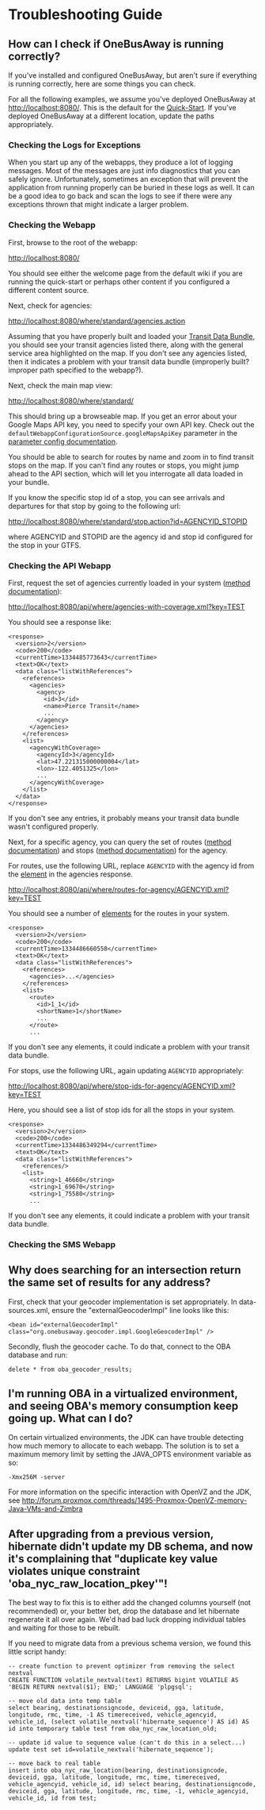 # Troubleshooting Guide

## How can I check if OneBusAway is running correctly?  

If you've installed and configured OneBusAway, but aren't sure if everything is running correctly, here are some things
you can check.

For all the following examples, we assume you've deployed OneBusAway at [http://localhost:8080/](http://localhost:8080/).
This is the default for the [Quick-Start](quickstart-guide.html).  If you've deployed OneBusAway at a different
location, update the paths appropriately.

### Checking the Logs for Exceptions

When you start up any of the webapps, they produce a lot of logging messages.  Most of the messages are just
info diagnostics that you can safely ignore.  Unfortunately, sometimes an exception that will prevent the application
from running properly can be buried in these logs as well.  It can be a good idea to go back and scan the logs to see
if there were any exceptions thrown that might indicate a larger problem.

### Checking the Webapp

First, browse to the root of the webapp:

[http://localhost:8080/](http://localhost:8080/)

You should see either the welcome page from the default wiki if you are running the quick-start or perhaps other
content if you configured a different content source.

Next, check for agencies:

[http://localhost:8080/where/standard/agencies.action](http://localhost:8080/where/standard/agencies.action)

Assuming that you have properly built and loaded your [Transit Data Bundle](transit-data-bundle-guide.html), you should
see your transit agencies listed there, along with the general service area highlighted on the map.  If you don't see
any agencies listed, then it indicates a problem with your transit data bundle (improperly built?  improper path
specified to the webapp?).

Next, check the main map view:

[http://localhost:8080/where/standard/](http://localhost:8080/where/standard/)

This should bring up a browseable map.  If you get an error about your Google Maps API key, you need to specify your
own API key.  Check out the `defaultWebappConfigurationSource.googleMapsApiKey` parameter in the
[parameter config documentation](../oba-configs/index.html).

You should be able to search for routes by name and zoom in to find transit stops on the map.  If you can't find any
routes or stops, you might jump ahead to the API section, which will let you interrogate all data loaded in your bundle.

If you know the specific stop id of a stop, you can see arrivals and departures for that stop by going to the following
url:

[http://localhost:8080/where/standard/stop.action?id=AGENCYID_STOPID](http://localhost:8080/where/standard/stop.action?id=AGENCYID_STOPID)

where AGENCYID and STOPID are the agency id and stop id configured for the stop in your GTFS.

### Checking the API Webapp

First, request the set of agencies currently loaded in your system ([method documentation](../api/where/methods/agencies-with-coverage.html)):

[http://localhost:8080/api/where/agencies-with-coverage.xml?key=TEST](http://localhost:8080/api/where/agencies-with-coverage.xml?key=TEST)

You should see a response like:

~~~
<response>
  <version>2</version>
  <code>200</code>
  <currentTime>1334485773643</currentTime>
  <text>OK</text>
  <data class="listWithReferences">
    <references>
      <agencies>
        <agency>
          <id>3</id>
          <name>Pierce Transit</name>
          ...
        </agency>
      </agencies>
    </references>
    <list>
      <agencyWithCoverage>
        <agencyId>3</agencyId>
        <lat>47.221315000000004</lat>
        <lon>-122.4051325</lon>
        ...
      </agencyWithCoverage>
    </list>
  </data>
</response>
~~~

If you don't see any entries, it probably means your transit data bundle wasn't configured properly.

Next, for a specific agency, you can query the set of routes ([method documentation](../api/where/methods/routes-for-agency.html))
and stops ([method documentation](../api/where/methods/stops.html)) for the agency.

For routes, use the following URL, replace `AGENCYID` with the agency id from the [<agency/> element](../api/where/elements/agency.html)
in the agencies response.  

[http://localhost:8080/api/where/routes-for-agency/AGENCYID.xml?key=TEST](http://localhost:8080/api/where/routes-for-agency/AGENCYID.xml?key=TEST)

You should see a number of [<route/> elements](../api/where/elements/route.html) for the routes in your system.

~~~
<response>
  <version>2</version>
  <code>200</code>
  <currentTime>1334486660558</currentTime>
  <text>OK</text>
  <data class="listWithReferences">
    <references>
      <agencies>...</agencies>
    </references>
    <list>
      <route>
        <id>1_1</id>
        <shortName>1</shortName>
        ...
      </route>
      ...
~~~

If you don't see any elements, it could indicate a problem with your transit data bundle.

For stops, use the following URL, again updating `AGENCYID` appropriately:

[http://localhost:8080/api/where/stop-ids-for-agency/AGENCYID.xml?key=TEST](http://localhost:8080/api/where/stop-ids-for-agency/AGENCYID.xml?key=TEST)

Here, you should see a list of stop ids for all the stops in your system.

~~~
<response>
  <version>2</version>
  <code>200</code>
  <currentTime>1334486349294</currentTime>
  <text>OK</text>
  <data class="listWithReferences">
    <references/>
    <list>
      <string>1_46660</string>
      <string>1_69670</string>
      <string>1_75580</string>
      ...
~~~

If you don't see any elements, it could indicate a problem with your transit data bundle.

### Checking the SMS Webapp 



## Why does searching for an intersection return the same set of results for any address?

First, check that your geocoder implementation is set appropriately. In data-sources.xml, ensure the
"externalGeocoderImpl" line looks like this:

~~~
<bean id="externalGeocoderImpl" class="org.onebusaway.geocoder.impl.GoogleGeocoderImpl" />
~~~

Secondly, flush the geocoder cache. To do that, connect to the OBA database and run:

~~~
delete * from oba_geocoder_results;
~~~

## I'm running OBA in a virtualized environment, and seeing OBA's memory consumption keep going up. What can I do?

On certain virtualized environments, the JDK can have trouble detecting how much memory to allocate to each webapp.
The solution is to set a maximum memory limit by setting the JAVA_OPTS environment variable as so:

~~~
-Xmx256M -server 
~~~

For more information on the specific interaction with OpenVZ and the JDK, see
http://forum.proxmox.com/threads/1495-Proxmox-OpenVZ-memory-Java-VMs-and-Zimbra

## After upgrading from a previous version, hibernate didn't update my DB schema, and now it's complaining that "duplicate key value violates unique constraint 'oba_nyc_raw_location_pkey'"!

The best way to fix this is to either add the changed columns yourself (not recommended) or, your better bet, drop the
database and let hibernate regenerate it all over again. We'd had bad luck dropping individual tables and waiting for
those to be rebuilt. 

If you need to migrate data from a previous schema version, we found this little script handy:

~~~
-- create function to prevent optimizer from removing the select nextval
CREATE FUNCTION volatile_nextval(text) RETURNS bigint VOLATILE AS 'BEGIN RETURN nextval($1); END;' LANGUAGE 'plpgsql';

-- move old data into temp table
select bearing, destinationsigncode, deviceid, gga, latitude, longitude, rmc, time, -1 AS timereceived, vehicle_agencyid, vehicle_id, (select volatile_nextval('hibernate_sequence') AS id) AS id into temporary table test from oba_nyc_raw_location_old;

-- update id value to sequence value (can't do this in a select...)
update test set id=volatile_nextval('hibernate_sequence');

-- move back to real table
insert into oba_nyc_raw_location(bearing, destinationsigncode, deviceid, gga, latitude, longitude, rmc, time, timereceived, vehicle_agencyid, vehicle_id, id) select bearing, destinationsigncode, deviceid, gga, latitude, longitude, rmc, time, -1, vehicle_agencyid, vehicle_id, id from test;
~~~